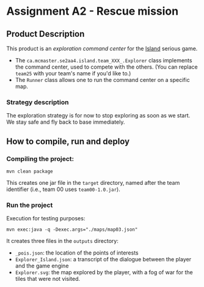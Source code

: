 # Assignment A2 - Rescue mission

## Product Description

This product is an _exploration command center_ for the [Island](https://ace-design.github.io/island/) serious game. 

- The `ca.mcmaster.se2aa4.island.team_XXX_.Explorer` class implements the command center, used to compete with the others. (You can replace `team25` with your team's name if you'd like to.)
- The `Runner` class allows one to run the command center on a specific map.

### Strategy description

The exploration strategy is for now to stop exploring as soon as we start. We stay safe and fly back to base immediately.

## How to compile, run and deploy

### Compiling the project:

```mvn clean package```

This creates one jar file in the `target` directory, named after the team identifier (i.e., team 00 uses `team00-1.0.jar`).

### Run the project

Execution for testing purposes:

```mvn exec:java -q -Dexec.args="./maps/map03.json"```

It creates three files in the `outputs` directory:

- `_pois.json`: the location of the points of interests
- `Explorer_Island.json`: a transcript of the dialogue between the player and the game engine
- `Explorer.svg`: the map explored by the player, with a fog of war for the tiles that were not visited.
